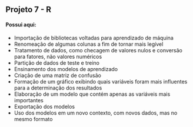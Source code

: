 ## Projeto 7 - R

#### Possui aqui:
* Importação de bibliotecas voltadas para aprendizado de máquina
* Renomeação de algumas colunas a fim de tornar mais legível
* Tratamento de dados, como checagem de valores nulos e conversão para fatores, não valores numéricos
* Partição de dados de teste e treino
* Ensinamento dos modelos de aprendizado
* Criação de uma matriz de confusão
* Formação de um gráfico exibindo quais variáveis foram mais influentes para a determinação dos resultados
* Elaboração de um modelo que contém apenas as variáveis mais importantes
* Exportação dos modelos
* Uso dos modelos em um novo contexto, com novos dados, mas no mesmo formato
